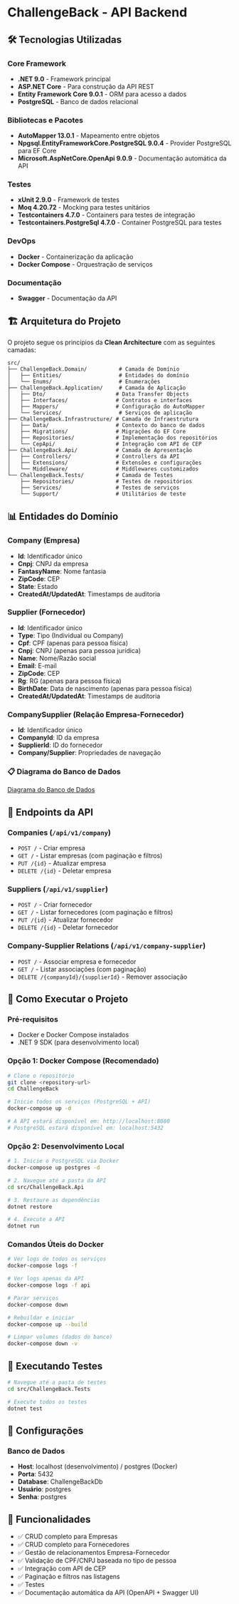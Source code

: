 # ChallengeBack - API Backend

## 🛠️ Tecnologias Utilizadas

### Core Framework
- **.NET 9.0** - Framework principal
- **ASP.NET Core** - Para construção da API REST
- **Entity Framework Core 9.0.1** - ORM para acesso a dados
- **PostgreSQL** - Banco de dados relacional

### Bibliotecas e Pacotes
- **AutoMapper 13.0.1** - Mapeamento entre objetos
- **Npgsql.EntityFrameworkCore.PostgreSQL 9.0.4** - Provider PostgreSQL para EF Core
- **Microsoft.AspNetCore.OpenApi 9.0.9** - Documentação automática da API

### Testes
- **xUnit 2.9.0** - Framework de testes
- **Moq 4.20.72** - Mocking para testes unitários
- **Testcontainers 4.7.0** - Containers para testes de integração
- **Testcontainers.PostgreSql 4.7.0** - Container PostgreSQL para testes

### DevOps
- **Docker** - Containerização da aplicação
- **Docker Compose** - Orquestração de serviços

### Documentação
- **Swagger** - Documentação da API

## 🏗️ Arquitetura do Projeto

O projeto segue os princípios da **Clean Architecture** com as seguintes camadas:

```
src/
├── ChallengeBack.Domain/          # Camada de Domínio
│   ├── Entities/                  # Entidades do domínio
│   └── Enums/                     # Enumerações
├── ChallengeBack.Application/     # Camada de Aplicação
│   ├── Dto/                      # Data Transfer Objects
│   ├── Interfaces/               # Contratos e interfaces
│   ├── Mappers/                  # Configuração do AutoMapper
│   └── Services/                  # Serviços de aplicação
├── ChallengeBack.Infrastructure/ # Camada de Infraestrutura
│   ├── Data/                     # Contexto do banco de dados
│   ├── Migrations/               # Migrações do EF Core
│   ├── Repositories/             # Implementação dos repositórios
│   └── CepApi/                   # Integração com API de CEP
├── ChallengeBack.Api/            # Camada de Apresentação
│   ├── Controllers/              # Controllers da API
│   ├── Extensions/               # Extensões e configurações
│   └── Middleware/               # Middlewares customizados
└── ChallengeBack.Tests/          # Camada de Testes
    ├── Repositories/             # Testes de repositórios
    ├── Services/                 # Testes de serviços
    └── Support/                  # Utilitários de teste
```

## 📊 Entidades do Domínio

### Company (Empresa)
- **Id**: Identificador único
- **Cnpj**: CNPJ da empresa
- **FantasyName**: Nome fantasia
- **ZipCode**: CEP
- **State**: Estado
- **CreatedAt/UpdatedAt**: Timestamps de auditoria

### Supplier (Fornecedor)
- **Id**: Identificador único
- **Type**: Tipo (Individual ou Company)
- **Cpf**: CPF (apenas para pessoa física)
- **Cnpj**: CNPJ (apenas para pessoa jurídica)
- **Name**: Nome/Razão social
- **Email**: E-mail
- **ZipCode**: CEP
- **Rg**: RG (apenas para pessoa física)
- **BirthDate**: Data de nascimento (apenas para pessoa física)
- **CreatedAt/UpdatedAt**: Timestamps de auditoria

### CompanySupplier (Relação Empresa-Fornecedor)
- **Id**: Identificador único
- **CompanyId**: ID da empresa
- **SupplierId**: ID do fornecedor
- **Company/Supplier**: Propriedades de navegação

### 📋 Diagrama do Banco de Dados
[Diagrama do Banco de Dados](https://dbdiagram.io/d/68d6b0e9d2b621e422178511)

## 🚀 Endpoints da API

### Companies (`/api/v1/company`)
- `POST /` - Criar empresa
- `GET /` - Listar empresas (com paginação e filtros)
- `PUT /{id}` - Atualizar empresa
- `DELETE /{id}` - Deletar empresa

### Suppliers (`/api/v1/supplier`)
- `POST /` - Criar fornecedor
- `GET /` - Listar fornecedores (com paginação e filtros)
- `PUT /{id}` - Atualizar fornecedor
- `DELETE /{id}` - Deletar fornecedor

### Company-Supplier Relations (`/api/v1/company-supplier`)
- `POST /` - Associar empresa e fornecedor
- `GET /` - Listar associações (com paginação)
- `DELETE /{companyId}/{supplierId}` - Remover associação

## 🐳 Como Executar o Projeto

### Pré-requisitos
- Docker e Docker Compose instalados
- .NET 9 SDK (para desenvolvimento local)

### Opção 1: Docker Compose (Recomendado)

```bash
# Clone o repositório
git clone <repository-url>
cd ChallengeBack

# Inicie todos os serviços (PostgreSQL + API)
docker-compose up -d

# A API estará disponível em: http://localhost:8080
# PostgreSQL estará disponível em: localhost:5432
```

### Opção 2: Desenvolvimento Local

```bash
# 1. Inicie o PostgreSQL via Docker
docker-compose up postgres -d

# 2. Navegue até a pasta da API
cd src/ChallengeBack.Api

# 3. Restaure as dependências
dotnet restore

# 4. Execute a API
dotnet run
```

### Comandos Úteis do Docker

```bash
# Ver logs de todos os serviços
docker-compose logs -f

# Ver logs apenas da API
docker-compose logs -f api

# Parar serviços
docker-compose down

# Rebuildar e iniciar
docker-compose up --build

# Limpar volumes (dados do banco)
docker-compose down -v
```

## 🧪 Executando Testes

```bash
# Navegue até a pasta de testes
cd src/ChallengeBack.Tests

# Execute todos os testes
dotnet test

```

## 📝 Configurações

### Banco de Dados
- **Host**: localhost (desenvolvimento) / postgres (Docker)
- **Porta**: 5432
- **Database**: ChallengeBackDb
- **Usuário**: postgres
- **Senha**: postgres

## 🔧 Funcionalidades

- ✅ CRUD completo para Empresas
- ✅ CRUD completo para Fornecedores
- ✅ Gestão de relacionamentos Empresa-Fornecedor
- ✅ Validação de CPF/CNPJ baseada no tipo de pessoa
- ✅ Integração com API de CEP
- ✅ Paginação e filtros nas listagens
- ✅ Testes
- ✅ Documentação automática da API (OpenAPI + Swagger UI)
